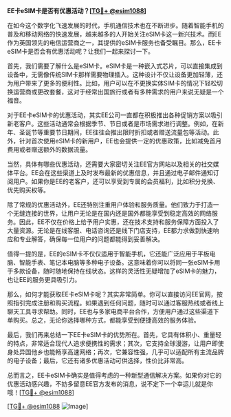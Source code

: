 **EE卡eSIM卡是否有优惠活动？[[TG💪+ @esim1088](https://t.me/s/esim1088)]**

在如今这个数字化飞速发展的时代，手机通信技术也在不断进步。随着智能手机的普及和移动网络的快速发展，越来越多的人开始关注eSIM卡这一新兴技术。而EE作为英国领先的电信运营商之一，其提供的eSIM卡服务也备受瞩目。那么，EE卡eSIM卡是否会有优惠活动呢？让我们一起来探讨一下。

首先，我们需要了解什么是eSIM卡。eSIM卡是一种嵌入式芯片，可以直接集成到设备中，无需像传统SIM卡那样需要物理插入。这种设计不仅让设备更加轻薄，还为用户带来了更多的便利性。比如，用户可以在不更换实体SIM卡的情况下轻松切换运营商或更改套餐，这对于经常出国旅行或者有多种需求的用户来说无疑是一个福音。

对于EE卡eSIM卡的优惠活动，其实EE公司一直都在积极推出各种促销方案以吸引新老客户。这些活动通常会根据季节、节日或者是市场需求进行调整。例如，在新年、圣诞节等重要节日期间，EE往往会推出限时折扣或者赠送流量包等活动。此外，针对首次使用eSIM卡的新用户，EE也会提供一定的优惠政策，比如减免首月费用或者赠送额外的数据流量。

当然，具体有哪些优惠活动，还需要大家密切关注EE官方网站以及相关的社交媒体平台。EE会在这些渠道上及时发布最新的优惠信息，并且通过电子邮件通知订阅用户。如果你是EE的老客户，还可以享受到专属的会员福利，比如积分兑换、优先购买权等。

除了常规的优惠活动外，EE还特别注重用户体验和服务质量。他们致力于打造一个无缝连接的世界，让用户无论是在国内还是国外都能享受到稳定高效的网络服务。因此，EE不仅在价格上给予用户实惠，还在技术支持和服务保障方面投入了大量资源。无论是在线客服、电话咨询还是线下门店支持，EE都力求做到快速响应和专业解答，确保每一位用户的问题都能得到妥善解决。

值得一提的是，EE的eSIM卡不仅仅适用于智能手机，它还能广泛应用于平板电脑、智能手表、笔记本电脑等多种电子设备。这意味着你可以将同一张eSIM卡用于多款设备，随时随地保持在线状态。这样的灵活性无疑增加了eSIM卡的魅力，也让EE的服务更具吸引力。

那么，如何才能获取EE卡eSIM卡呢？其实非常简单。你可以直接访问EE官网，按照指引完成注册和购买流程。如果遇到任何问题，随时可以通过客服热线或者线上聊天工具寻求帮助。同时，EE也与多家电商平台合作，方便用户通过这些渠道下单购买。总之，无论你选择哪种方式，都能享受到便捷高效的服务体验。

最后，我们再来总结一下EE卡eSIM卡的优势所在。首先，它具有体积小、重量轻的特点，非常适合现代人追求便携性的需求；其次，它支持全球漫游，让用户即使身处异国他乡也能畅享高速网络；再次，它兼容性强，几乎可以适配所有主流品牌的电子设备；最后，它还有诸多优惠活动可供选择，性价比非常高。

总而言之，EE卡eSIM卡确实是值得考虑的一种新型通信解决方案。如果你对它的优惠活动感兴趣，不妨多留意EE官方发布的消息，说不定下一个幸运儿就是你哦！[[TG💪+ @esim1088](https://t.me/s/esim1088)]

[[TG💪+ @esim1088](https://t.me/s/esim1088) ![Image](https://i.postimg.cc/4NQfJmqS/Snipaste-2025-05-13-00-14-12.png)]